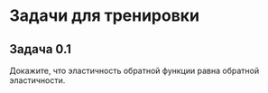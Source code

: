 # Задачи для тренировки

## Задача 0.1

Докажите, что эластичность обратной функции равна обратной эластичности.